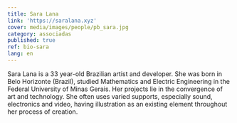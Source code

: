```yaml
---
title: Sara Lana
link: 'https://saralana.xyz'
cover: media/images/people/pb_sara.jpg
category: associadas
published: true
ref: bio-sara
lang: en
---
```

Sara Lana is a 33 year-old Brazilian artist and developer. She was born in Belo Horizonte (Brazil), studied Mathematics and Electric Engineering in the Federal University of Minas Gerais. Her projects lie in the convergence of art and technology. She often uses varied supports, especially sound, electronics and video, having illustration as an existing element throughout her process of creation.
